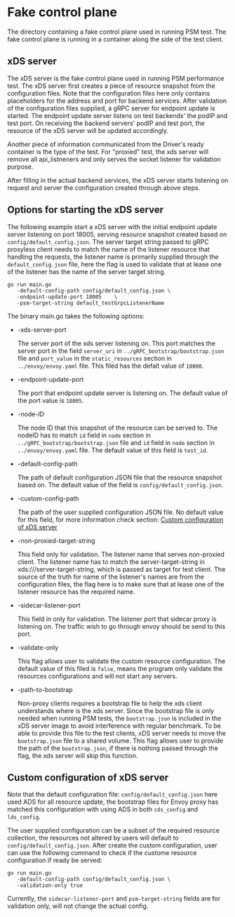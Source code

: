 # Fake control plane

The directory containing a fake control plane used in running PSM test. The fake
control plane is running in a container along the side of the test client.

## xDS server

The xDS server is the fake control plane used in running PSM performance test.
The xDS server first creates a piece of resource snapshot from the configuration
files. Note that the configuration files here only contains placeholders for the
address and port for backend services. After validation of the configuration
files supplied, a gRPC server for endpoint update is started. The endpoint
update server listens on test backends' the podIP and test port. On receiving
the backend servers' podIP and test port, the resource of the xDS server will be
updated accordingly.

Another piece of information communicated from the Driver's ready container is
the type of the test. For "proxied" test, the xds server will remove all
api_listneners and only serves the socket listener for validation purpose.

After filling in the actual backend services, the xDS server starts listening on
request and server the configuration created through above steps.

## Options for starting the xDS server

The following example start a xDS server with the initial endpoint update server
listening on port 18005, serving resource snapshot created based on
`config/default_config.json`. The server target string passed to gRPC proxyless
client needs to match the name of the listener resource that handling the
requests, the listener name is primarily supplied through the
`default_config.json` file, here the flag is used to validate that at lease one
of the listener has the name of the server target string.

```shell
go run main.go
   -default-config-path config/default_config.json \
   -endpoint-update-port 18005    \
   -psm-target-string default_testGrpcListenerName

```

The binary main.go takes the following options:

- -xds-server-port

  The server port of the xds server listening on. This port matches the server
  port in the field `server_uri` in `../gRPC_bootstrap/bootstrap.json` file and
  `port_value` in the `static_resources` section in `../envoy/envoy.yaml` file.
  This filed has the defalt value of `18000`.

- -endpoint-update-port

  The port that endpoint update server is listening on. The default value of the
  port value is `18005`.

- -node-ID

  The node ID that this snapshot of the resource can be served to. The nodeID
  has to match `id` field in `node` section in
  `../gRPC_bootstrap/bootstrap.json` file and `id` field in `node` section in
  `../envoy/envoy.yaml` file. The default value of this field is `test_id`.

- -default-config-path

  The path of default configuration JSON file that the resource snapshot based
  on. The default value of the field is `config/default_config.json`.

- -custom-config-path

  The path of the user supplied configuration JSON file. No default value for
  this field, for more information check section:
  [Custom configuration of xDS server](#Custom-configuration-of-xDS-server)

- -non-proxied-target-string

  This field only for validation. The listener name that serves non-proxied
  client. The listener name has to match the server-target-string in
  xds:///server-target-string, which is passed as target for test client. The
  source of the truth for name of the listener's names are from the
  configuration files, the flag here is to make sure that at lease one of the
  listener resource has the required name.

- -sidecar-listener-port

  This field in only for validation. The listener port that sidecar proxy is
  listening on. The traffic wish to go through envoy should be send to this
  port.

- -validate-only

  This flag allows user to validate the custom resource configuration. The
  default value of this filed is `false`, means the program only validate the
  resources configurations and will not start any servers.

- -path-to-bootstrap

  Non-proxy clients requires a bootstrap file to help the xds client understands
  where is the xds server. Since the bootstrap file is only needed when running
  PSM tests, the `bootstrap.json` is included in the xDS server image to avoid
  interference with regular benchmark. To be able to provide this file to the
  test clients, xDS server needs to move the `bootstrap.json` file to a shared
  volume. This flag allows user to provide the path of the `bootstrap.json`, if
  there is nothing passed through the flag, the xds server will skip this
  function.

## Custom configuration of xDS server

Note that the default configuration file: `config/default_config.json` here used
ADS for all resource update, the bootstrap files for Envoy proxy has matched
this configuration with using ADS in both `cds_config` and `lds_config`.

The user supplied configuration can be a subset of the required resource
collection, the resources not altered by users will default to
`config/default_config.json`. After create the custom configuration, user can
use the following command to check if the custome resource configuration if
ready be served:

```shell
go run main.go
   -default-config-path config/default_config.json \
   -validation-only true
```

Currently, the `sidecar-listener-port` and `psm-target-string` fields are for
validation only, will not change the actual config.
